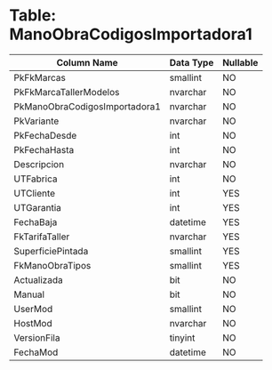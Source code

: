 # Table: ManoObraCodigosImportadora1

| Column Name | Data Type | Nullable |
|-------------|-----------|----------|
| PkFkMarcas | smallint | NO |
| PkFkMarcaTallerModelos | nvarchar | NO |
| PkManoObraCodigosImportadora1 | nvarchar | NO |
| PkVariante | nvarchar | NO |
| PkFechaDesde | int | NO |
| PkFechaHasta | int | NO |
| Descripcion | nvarchar | NO |
| UTFabrica | int | NO |
| UTCliente | int | YES |
| UTGarantia | int | YES |
| FechaBaja | datetime | YES |
| FkTarifaTaller | nvarchar | YES |
| SuperficiePintada | smallint | YES |
| FkManoObraTipos | smallint | YES |
| Actualizada | bit | NO |
| Manual | bit | NO |
| UserMod | smallint | NO |
| HostMod | nvarchar | NO |
| VersionFila | tinyint | NO |
| FechaMod | datetime | NO |
